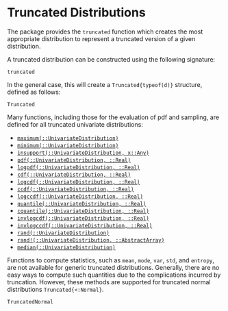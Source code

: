 # Truncated Distributions

The package provides the `truncated` function which creates the most
appropriate distribution to represent a truncated version of a given
distribution.


A truncated distribution can be constructed using the following signature:

```@docs
truncated
```

In the general case, this will create a `Truncated{typeof(d)}`
structure, defined as follows:

```@docs
Truncated
```

Many functions, including those for the evaluation of pdf and sampling,
are defined for all truncated univariate distributions:

- [`maximum(::UnivariateDistribution)`](@ref)
- [`minimum(::UnivariateDistribution)`](@ref)
- [`insupport(::UnivariateDistribution, x::Any)`](@ref)
- [`pdf(::UnivariateDistribution, ::Real)`](@ref)
- [`logpdf(::UnivariateDistribution, ::Real)`](@ref)
- [`cdf(::UnivariateDistribution, ::Real)`](@ref)
- [`logcdf(::UnivariateDistribution, ::Real)`](@ref)
- [`ccdf(::UnivariateDistribution, ::Real)`](@ref)
- [`logccdf(::UnivariateDistribution, ::Real)`](@ref)
- [`quantile(::UnivariateDistribution, ::Real)`](@ref)
- [`cquantile(::UnivariateDistribution, ::Real)`](@ref)
- [`invlogcdf(::UnivariateDistribution, ::Real)`](@ref)
- [`invlogccdf(::UnivariateDistribution, ::Real)`](@ref)
- [`rand(::UnivariateDistribution)`](@ref)
- [`rand!(::UnivariateDistribution, ::AbstractArray)`](@ref)
- [`median(::UnivariateDistribution)`](@ref)

Functions to compute statistics, such as `mean`, `mode`, `var`, `std`, and `entropy`, are not available for generic truncated distributions.
Generally, there are no easy ways to compute such quantities due to the complications incurred by truncation.
However, these methods are supported for truncated normal distributions `Truncated{<:Normal}`.

```@docs
TruncatedNormal
```
